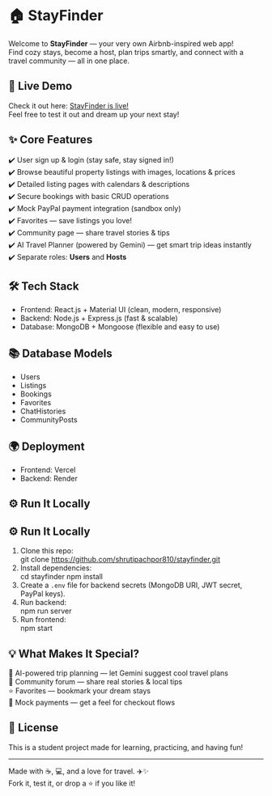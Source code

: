 # 🏠 StayFinder

Welcome to **StayFinder** — your very own Airbnb-inspired web app!  
Find cozy stays, become a host, plan trips smartly, and connect with a travel community — all in one place.

## 🚀 Live Demo

Check it out here: [StayFinder is live!](https://stayfinder-frontend-gray.vercel.app)  
Feel free to test it out and dream up your next stay!

## ✨ Core Features

✔️ User sign up & login (stay safe, stay signed in!)  
✔️ Browse beautiful property listings with images, locations & prices  
✔️ Detailed listing pages with calendars & descriptions  
✔️ Secure bookings with basic CRUD operations  
✔️ Mock PayPal payment integration (sandbox only)  
✔️ Favorites — save listings you love!  
✔️ Community page — share travel stories & tips  
✔️ AI Travel Planner (powered by Gemini) — get smart trip ideas instantly  
✔️ Separate roles: **Users** and **Hosts**

## 🛠️ Tech Stack

- Frontend: React.js + Material UI (clean, modern, responsive)
- Backend: Node.js + Express.js (fast & scalable)
- Database: MongoDB + Mongoose (flexible and easy to use)

## 📚 Database Models

- Users
- Listings
- Bookings
- Favorites
- ChatHistories
- CommunityPosts

## 🌍 Deployment

- Frontend: Vercel  
- Backend: Render

## ⚙️ Run It Locally

## ⚙️ Run It Locally

1. Clone this repo:  
git clone https://github.com/shrutipachpor810/stayfinder.git
2. Install dependencies:  
cd stayfinder
npm install
3. Create a `.env` file for backend secrets (MongoDB URI, JWT secret, PayPal keys).
4. Run backend:  
npm run server
5. Run frontend:  
npm start

## 💡 What Makes It Special?

💙 AI-powered trip planning — let Gemini suggest cool travel plans  
💬 Community forum — share real stories & local tips  
⭐ Favorites — bookmark your dream stays  
💸 Mock payments — get a feel for checkout flows

## 📜 License

This is a student project made for learning, practicing, and having fun!

---

Made with ☕, 💻, and a love for travel. ✈️✨  
Fork it, test it, or drop a ⭐ if you like it!
